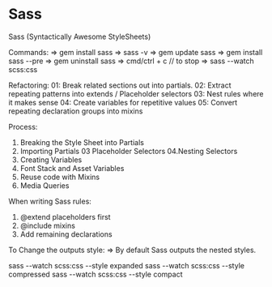 # Sass
Sass (Syntactically Awesome StyleSheets)


Commands:
=>  gem install sass 
=>  sass -v
=>  gem update sass
=>  gem install sass --pre
=>  gem uninstall sass
=>  cmd/ctrl + c // to stop
=>  sass --watch scss:css

Refactoring:
01: Break related sections out into partials.
02: Extract repeating patterns into extends / Placeholder selectors
03: Nest rules where it makes sense
04: Create variables for repetitive values
05: Convert repeating declaration groups into mixins


Process:
01. Breaking the Style Sheet into Partials
02. Importing Partials
03 Placeholder Selectors
04.Nesting Selectors
05. Creating Variables
06. Font Stack and Asset Variables
07. Reuse code with Mixins
08. Media Queries


When writing Sass rules:
01. @extend placeholders first
02. @include mixins
03. Add remaining declarations

To Change the outputs style:
=> By default Sass outputs the nested styles.

sass --watch scss:css --style expanded
sass --watch scss:css --style compressed
sass --watch scss:css --style compact

